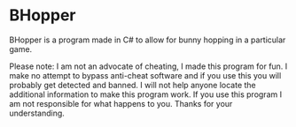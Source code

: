 # BHopper
BHopper is a program made in C# to allow for bunny hopping in a particular game.

Please note: I am not an advocate of cheating, I made this program for fun. I make no attempt to bypass anti-cheat software and if you use this you will probably get detected and banned. I will not help anyone locate the additional information to make this program work. If you use this program I am not responsible for what happens to you. Thanks for your understanding.